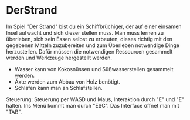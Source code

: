 # DerStrand

Im Spiel "Der Strand" bist du ein Schiffbrüchiger, der auf einer einsamen Insel aufwacht und sich dieser stellen muss. Man muss lernen zu überleben, sich sein Essen selbst zu erbeuten, dieses richtig mit den gegebenen Mitteln zuzubereiten und zum Überleben notwendige Dinge herzustellen. Dafür müssen die notwendigen Ressourcen gesammelt werden und Werkzeuge hergestellt werden. 
- Wasser kann von Kokosnüssen und Süßwasserstellen gesammelt werden.
- Äxte werden zum Abbau von Holz benötigt.
- Schlafen kann man an Schlafstellen.

Steuerung:
Steuerung per WASD und Maus, Interaktion durch "E" und "E" halten. 
Ins Menü kommt man durch "ESC". Das Interface öffnet man mit "TAB".